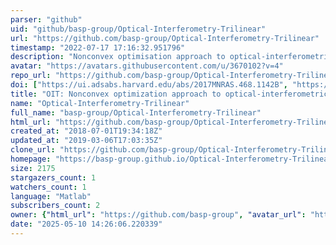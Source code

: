 ```yaml
---
parser: "github"
uid: "github/basp-group/Optical-Interferometry-Trilinear"
url: "https://github.com/basp-group/Optical-Interferometry-Trilinear"
timestamp: "2022-07-17 17:16:32.951796"
description: "Nonconvex optimisation approach to optical-interferometric imaging"
avatar: "https://avatars.githubusercontent.com/u/3670102?v=4"
repo_url: "https://github.com/basp-group/Optical-Interferometry-Trilinear"
doi: ["https://ui.adsabs.harvard.edu/abs/2017MNRAS.468.1142B", "https://ui.adsabs.harvard.edu/abs/2019ascl.soft06015B/abstract"]
title: "OIT: Nonconvex optimization approach to optical-interferometric imaging"
name: "Optical-Interferometry-Trilinear"
full_name: "basp-group/Optical-Interferometry-Trilinear"
html_url: "https://github.com/basp-group/Optical-Interferometry-Trilinear"
created_at: "2018-07-01T19:34:18Z"
updated_at: "2019-03-06T17:03:35Z"
clone_url: "https://github.com/basp-group/Optical-Interferometry-Trilinear.git"
homepage: "https://basp-group.github.io/Optical-Interferometry-Trilinear/"
size: 2175
stargazers_count: 1
watchers_count: 1
language: "Matlab"
subscribers_count: 2
owner: {"html_url": "https://github.com/basp-group", "avatar_url": "https://avatars.githubusercontent.com/u/3670102?v=4", "login": "basp-group", "type": "User"}
date: "2025-05-10 14:26:06.220339"
---
```

